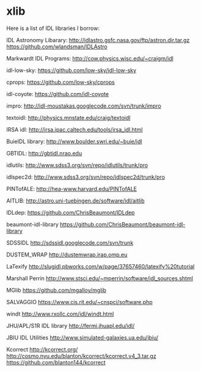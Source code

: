 xlib
====

Here is a list of IDL libraries I borrow:

  IDL Astronomy Libarary:   http://idlastro.gsfc.nasa.gov/ftp/astron.dir.tar.gz  <web>
                            https://github.com/wlandsman/IDLAstro <web>

  Markwardt IDL Programs:   http://cow.physics.wisc.edu/~craigm/idl <web>
  
  idl-low-sky:              https://github.com/low-sky/idl-low-sky  <github>
  
  cprops:                   https://github.com/low-sky/cprops  <github>
  
  idl-coyote:               https://github.com/idl-coyote  <github>
  
  impro:                    http://idl-moustakas.googlecode.com/svn/trunk/impro <svn>
  
  textoidl:                 http://physics.mnstate.edu/craig/textoidl <web>
  
  IRSA idl:                 http://irsa.ipac.caltech.edu/tools/irsa_idl.html <web>
  
  BuieIDL library:          http://www.boulder.swri.edu/~buie/idl <web>
  
  GBTIDL:                   http://gbtidl.nrao.edu <web>
  
  idlutils:                 http://www.sdss3.org/svn/repo/idlutils/trunk/pro <svn>
  
  idlspec2d:                http://www.sdss3.org/svn/repo/idlspec2d/trunk/pro <svn>
  
  PINTofALE:                http://hea-www.harvard.edu/PINTofALE <web>
  
  AITLIB:                   http://astro.uni-tuebingen.de/software/idl/aitlib <web>
  
  IDLdep:                   https://github.com/ChrisBeaumont/IDLdep <github>
  
  beaumont-idl-library      https://github.com/ChrisBeaumont/beaumont-idl-library <github>
  
  SDSSIDL                   http://sdssidl.googlecode.com/svn/trunk <svn>
  
  DUSTEM_WRAP               http://dustemwrap.irap.omp.eu <web>
  
  LaTexify                  http://slugidl.pbworks.com/w/page/37657460/latexify%20tutorial <web>
  
  Marshall Perrin           http://www.stsci.edu/~mperrin/software/idl_sources.shtml
  
  MGlib                     https://github.com/mgalloy/mglib <github>
  
  SALVAGGIO                 https://www.cis.rit.edu/~cnspci/software.php <web>
  
  windt                     http://www.rxollc.com/idl/windt.html <web>
  
  JHU/APL/S1R IDL library   http://fermi.jhuapl.edu/idl/ <web>
  
  JBIU IDL Utilities        http://www.simulated-galaxies.ua.edu/jbiu/ <web>
  
  Kcorrect                  http://kcorrect.org/ <web>
                            http://cosmo.nyu.edu/blanton/kcorrect/kcorrect.v4_3.tar.gz <web>
                            https://github.com/blanton144/kcorrect <github>
                            
